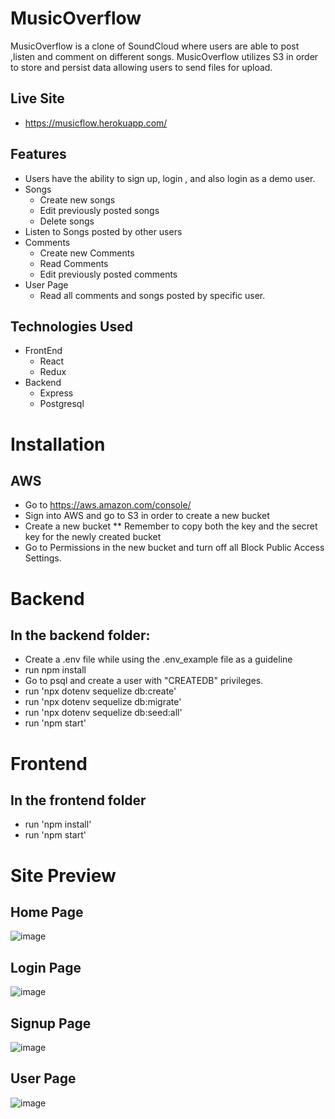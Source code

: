 # MusicOverflow
MusicOverflow is a clone of SoundCloud where users are able to post ,listen and comment on different songs. MusicOverflow utilizes S3 in order to store and persist data allowing users to send files for upload. 
## Live Site
  - https://musicflow.herokuapp.com/

## Features
  - Users have the ability to sign up, login , and also login as a demo user.
  - Songs
    - Create new songs
    - Edit previously posted songs 
    - Delete songs
  - Listen to Songs posted by other users
  - Comments
    - Create new Comments
    - Read Comments
    - Edit previously posted comments
  - User Page
    - Read all comments and songs posted by specific user.
## Technologies Used
  - FrontEnd
    - React
    - Redux
  - Backend
    - Express
    - Postgresql

# Installation

## AWS
* Go to https://aws.amazon.com/console/
* Sign into AWS and go to S3 in order to create a new bucket
* Create a new bucket
  \*\* Remember to copy both the key and the secret key for the newly created bucket
* Go to Permissions in the new bucket and turn off all Block Public Access Settings.
# Backend
## In the backend folder:
* Create a .env file while using the .env\_example file as a guideline
* run npm install
* Go to psql and create a user with "CREATEDB" privileges.
* run 'npx dotenv sequelize db:create'
* run 'npx dotenv sequelize db:migrate'
* run 'npx dotenv sequelize db:seed:all'
* run 'npm start'
# Frontend
## In the frontend folder
* run 'npm install'
* run 'npm start'

# Site Preview
## Home Page
![image](https://user-images.githubusercontent.com/91162716/165173141-ea651031-42cd-4e87-94f4-8230359aa452.png)
## Login Page
![image](https://user-images.githubusercontent.com/91162716/165173176-66c417b2-6878-4c50-803c-f258c1633d33.png)
## Signup Page
![image](https://user-images.githubusercontent.com/91162716/165173214-226a0abf-b0ee-4b0f-a0f9-afb368c58405.png)
## User Page
![image](https://user-images.githubusercontent.com/91162716/165173248-ef1167f0-489c-4ab4-9ddf-8125126c8716.png)

